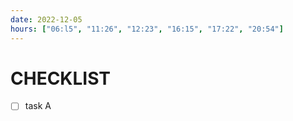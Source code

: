 ```yaml
---
date: 2022-12-05
hours: ["06:l5", "11:26", "12:23", "16:15", "17:22", "20:54"]
---
```


# CHECKLIST

- [ ] task A
